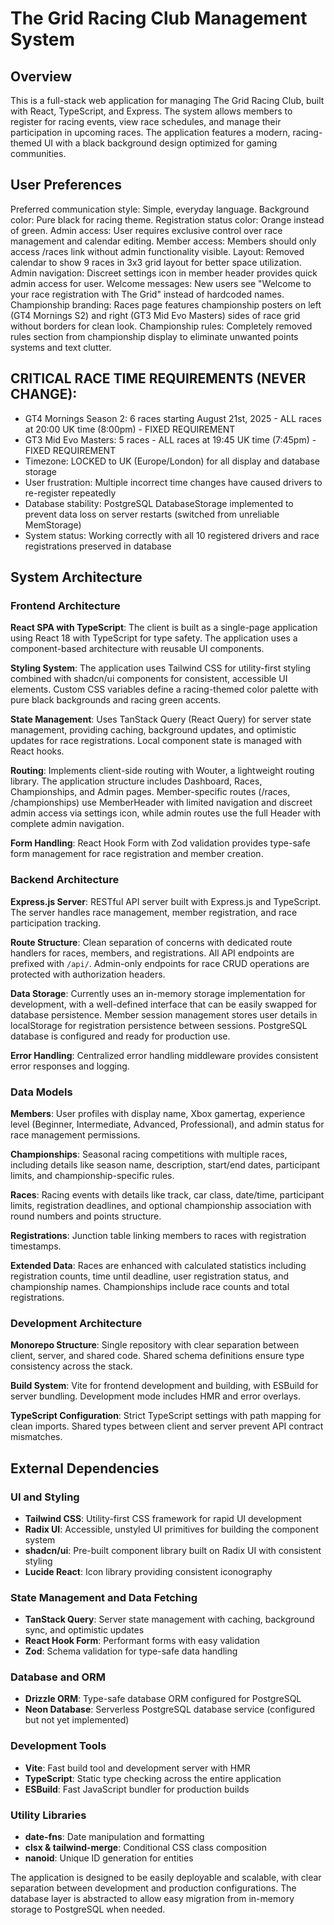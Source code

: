 # The Grid Racing Club Management System

## Overview

This is a full-stack web application for managing The Grid Racing Club, built with React, TypeScript, and Express. The system allows members to register for racing events, view race schedules, and manage their participation in upcoming races. The application features a modern, racing-themed UI with a black background design optimized for gaming communities.

## User Preferences

Preferred communication style: Simple, everyday language.
Background color: Pure black for racing theme.
Registration status color: Orange instead of green.
Admin access: User requires exclusive control over race management and calendar editing.
Member access: Members should only access /races link without admin functionality visible.
Layout: Removed calendar to show 9 races in 3x3 grid layout for better space utilization.
Admin navigation: Discreet settings icon in member header provides quick admin access for user.
Welcome messages: New users see "Welcome to your race registration with The Grid" instead of hardcoded names.
Championship branding: Races page features championship posters on left (GT4 Mornings S2) and right (GT3 Mid Evo Masters) sides of race grid without borders for clean look.
Championship rules: Completely removed rules section from championship display to eliminate unwanted points systems and text clutter.

## CRITICAL RACE TIME REQUIREMENTS (NEVER CHANGE):
- GT4 Mornings Season 2: 6 races starting August 21st, 2025 - ALL races at 20:00 UK time (8:00pm) - FIXED REQUIREMENT
- GT3 Mid Evo Masters: 5 races - ALL races at 19:45 UK time (7:45pm) - FIXED REQUIREMENT  
- Timezone: LOCKED to UK (Europe/London) for all display and database storage
- User frustration: Multiple incorrect time changes have caused drivers to re-register repeatedly
- Database stability: PostgreSQL DatabaseStorage implemented to prevent data loss on server restarts (switched from unreliable MemStorage)
- System status: Working correctly with all 10 registered drivers and race registrations preserved in database

## System Architecture

### Frontend Architecture

**React SPA with TypeScript**: The client is built as a single-page application using React 18 with TypeScript for type safety. The application uses a component-based architecture with reusable UI components.

**Styling System**: The application uses Tailwind CSS for utility-first styling combined with shadcn/ui components for consistent, accessible UI elements. Custom CSS variables define a racing-themed color palette with pure black backgrounds and racing green accents.

**State Management**: Uses TanStack Query (React Query) for server state management, providing caching, background updates, and optimistic updates for race registrations. Local component state is managed with React hooks.

**Routing**: Implements client-side routing with Wouter, a lightweight routing library. The application structure includes Dashboard, Races, Championships, and Admin pages. Member-specific routes (/races, /championships) use MemberHeader with limited navigation and discreet admin access via settings icon, while admin routes use the full Header with complete admin navigation.

**Form Handling**: React Hook Form with Zod validation provides type-safe form management for race registration and member creation.

### Backend Architecture

**Express.js Server**: RESTful API server built with Express.js and TypeScript. The server handles race management, member registration, and race participation tracking.

**Route Structure**: Clean separation of concerns with dedicated route handlers for races, members, and registrations. All API endpoints are prefixed with `/api/`. Admin-only endpoints for race CRUD operations are protected with authorization headers.

**Data Storage**: Currently uses an in-memory storage implementation for development, with a well-defined interface that can be easily swapped for database persistence. Member session management stores user details in localStorage for registration persistence between sessions. PostgreSQL database is configured and ready for production use.

**Error Handling**: Centralized error handling middleware provides consistent error responses and logging.

### Data Models

**Members**: User profiles with display name, Xbox gamertag, experience level (Beginner, Intermediate, Advanced, Professional), and admin status for race management permissions.

**Championships**: Seasonal racing competitions with multiple races, including details like season name, description, start/end dates, participant limits, and championship-specific rules.

**Races**: Racing events with details like track, car class, date/time, participant limits, registration deadlines, and optional championship association with round numbers and points structure.

**Registrations**: Junction table linking members to races with registration timestamps.

**Extended Data**: Races are enhanced with calculated statistics including registration counts, time until deadline, user registration status, and championship names. Championships include race counts and total registrations.

### Development Architecture

**Monorepo Structure**: Single repository with clear separation between client, server, and shared code. Shared schema definitions ensure type consistency across the stack.

**Build System**: Vite for frontend development and building, with ESBuild for server bundling. Development mode includes HMR and error overlays.

**TypeScript Configuration**: Strict TypeScript settings with path mapping for clean imports. Shared types between client and server prevent API contract mismatches.

## External Dependencies

### UI and Styling
- **Tailwind CSS**: Utility-first CSS framework for rapid UI development
- **Radix UI**: Accessible, unstyled UI primitives for building the component system
- **shadcn/ui**: Pre-built component library built on Radix UI with consistent styling
- **Lucide React**: Icon library providing consistent iconography

### State Management and Data Fetching
- **TanStack Query**: Server state management with caching, background sync, and optimistic updates
- **React Hook Form**: Performant forms with easy validation
- **Zod**: Schema validation for type-safe data handling

### Database and ORM
- **Drizzle ORM**: Type-safe database ORM configured for PostgreSQL
- **Neon Database**: Serverless PostgreSQL database service (configured but not yet implemented)

### Development Tools
- **Vite**: Fast build tool and development server with HMR
- **TypeScript**: Static type checking across the entire application
- **ESBuild**: Fast JavaScript bundler for production builds

### Utility Libraries
- **date-fns**: Date manipulation and formatting
- **clsx & tailwind-merge**: Conditional CSS class composition
- **nanoid**: Unique ID generation for entities

The application is designed to be easily deployable and scalable, with clear separation between development and production configurations. The database layer is abstracted to allow easy migration from in-memory storage to PostgreSQL when needed.
